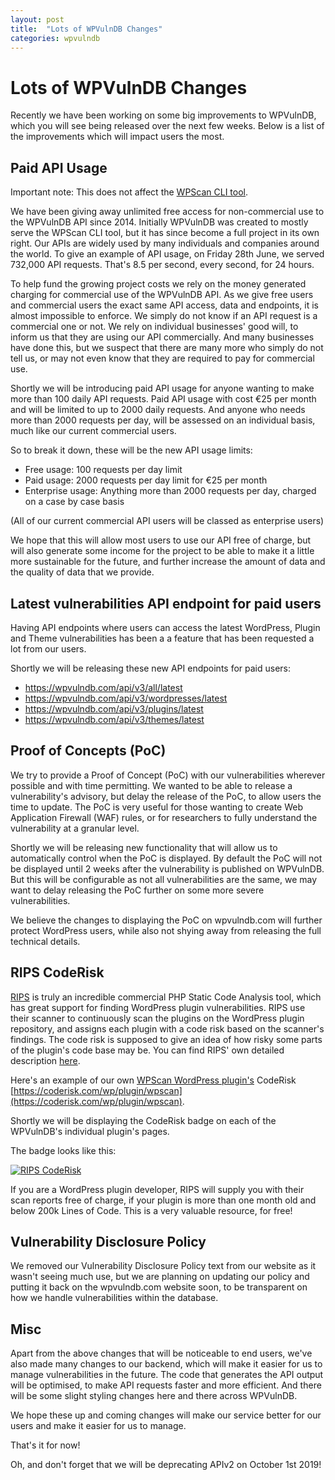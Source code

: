 ```yaml
---
layout: post
title:  "Lots of WPVulnDB Changes"
categories: wpvulndb
---
```


# Lots of WPVulnDB Changes

Recently we have been working on some big improvements to WPVulnDB, which you will see being released over the next few weeks. Below is a list of the improvements which will impact users the most.

## Paid API Usage

Important note: This does not affect the [WPScan CLI tool](https://github.com/wpscanteam/wpscan).

We have been giving away unlimited free access for non-commercial use to the WPVulnDB API since 2014. Initially WPVulnDB was created to mostly serve the WPScan CLI tool, but it has since become a full project in its own right. Our APIs are widely used by many individuals and companies around the world. To give an example of API usage, on Friday 28th June, we served 732,000 API requests. That's 8.5 per second, every second, for 24 hours.

To help fund the growing project costs we rely on the money generated charging for commercial use of the WPVulnDB API. As we give free users and commercial users the exact same API access, data and endpoints, it is almost impossible to enforce. We simply do not know if an API request is a commercial one or not. We rely on individual businesses' good will, to inform us that they are using our API commercially. And many businesses have done this, but we suspect that there are many more who simply do not tell us, or may not even know that they are required to pay for commercial use.

Shortly we will be introducing paid API usage for anyone wanting to make more than 100 daily API requests. Paid API usage with cost €25 per month and will be limited to up to 2000 daily requests. And anyone who needs more than 2000 requests per day, will be assessed on an individual basis, much like our current commercial users.

So to break it down, these will be the new API usage limits:

- Free usage: 100 requests per day limit
- Paid usage: 2000 requests per day limit for €25 per month
- Enterprise usage: Anything more than 2000 requests per day, charged on a case by case basis

(All of our current commercial API users will be classed as enterprise users)

We hope that this will allow most users to use our API free of charge, but will also generate some income for the project to be able to make it a little more sustainable for the future, and further increase the amount of data and the quality of data that we provide.

## Latest vulnerabilities API endpoint for paid users

Having API endpoints where users can access the latest WordPress, Plugin and Theme vulnerabilities has been a a feature that has been requested a lot from our users.

Shortly we will be releasing these new API endpoints for paid users:

- https://wpvulndb.com/api/v3/all/latest
- https://wpvulndb.com/api/v3/wordpresses/latest
- https://wpvulndb.com/api/v3/plugins/latest
- https://wpvulndb.com/api/v3/themes/latest

## Proof of Concepts (PoC)

We try to provide a Proof of Concept (PoC) with our vulnerabilities wherever possible and with time permitting. We wanted to be able to release a vulnerability's advisory, but delay the release of the PoC, to allow users the time to update. The PoC is very useful for those wanting to create Web Application Firewall (WAF) rules, or for researchers to fully understand the vulnerability at a granular level.

Shortly we will be releasing new functionality that will allow us to automatically control when the PoC is displayed. By default the PoC will not be displayed until 2 weeks after the vulnerability is published on WPVulnDB. But this will be configurable as not all vulnerabilities are the same, we may want to delay releasing the PoC further on some more severe vulnerabilities.

We believe the changes to displaying the PoC on wpvulndb.com will further protect WordPress users, while also not shying away from releasing the full technical details.

## RIPS CodeRisk

[RIPS](https://www.ripstech.com/) is truly an incredible commercial PHP Static Code Analysis tool, which has great support for finding WordPress plugin vulnerabilities. RIPS use their scanner to continuously scan the plugins on the WordPress plugin repository, and assigns each plugin with a code risk based on the scanner's findings. The code risk is supposed to give an idea of how risky some parts of the plugin's code base may be. You can find RIPS' own detailed description [here](https://coderisk.com/about).

Here's an example of our own [WPScan WordPress plugin's](https://wordpress.org/plugins/wpscan/) CodeRisk [https://coderisk.com/wp/plugin/wpscan](https://coderisk.com/wp/plugin/wpscan).

Shortly we will be displaying the CodeRisk badge on each of the WPVulnDB's individual plugin's pages.

The badge looks like this:

[![RIPS CodeRisk](https://coderisk.com/wp/plugin/wpscan/badge "RIPS CodeRisk")](https://coderisk.com/wp/plugin/wpscan)

If you are a WordPress plugin developer, RIPS will supply you with their scan reports free of charge, if your plugin is more than one month old and below 200k Lines of Code. This is a very valuable resource, for free!

## Vulnerability Disclosure Policy

We removed our Vulnerability Disclosure Policy text from our website as it wasn't seeing much use, but we are planning on updating our policy and putting it back on the wpvulndb.com website soon, to be transparent on how we handle vulnerabilities within the database.

## Misc

Apart from the above changes that will be noticeable to end users, we've also made many changes to our backend, which will make it easier for us to manage vulnerabilities in the future. The code that generates the API output will be optimised, to make API requests faster and more efficient. And there will be some slight styling changes here and there across WPVulnDB.

We hope these up and coming changes will make our service better for our users and make it easier for us to manage.

That's it for now!

Oh, and don't forget that we will be deprecating APIv2 on October 1st 2019!
